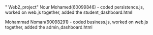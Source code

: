" Web2_project" 
Nour Mohamed(60099846) - coded persistence.js, worked on web.js together, added the student_dashboard.html 

Mohammad Noman(60098291) - coded business.js, worked on web.js together, added the admin_dashboard.html

